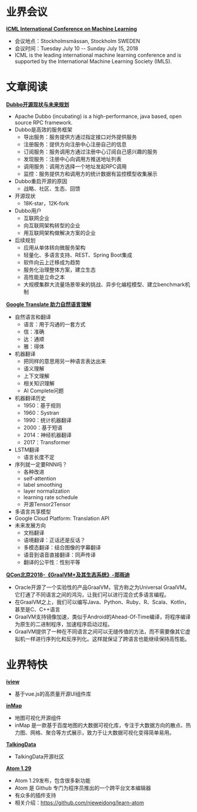﻿# 业界会议


[**ICML International Conference on Machine Learning**](https://icml.cc/Conferences/2018)
* 会议地点：Stockholmsmässan, Stockholm SWEDEN 
* 会议时间：Tuesday July 10 -- Sunday July 15, 2018
* ICML is the leading international machine learning conference and is supported by the International Machine Learning Society (IMLS).



# 文章阅读

[**Dubbo开源现状与未来规划**](https://ppt.geekbang.org/list/qconbj2018)
* Apache Dubbo (incubating) is a high-performance, java based, open source RPC framework.
* Dubbo是高效的服务框架
   * 导出服务：服务提供方通过指定接口对外提供服务
   * 注册服务：提供方向注册中心注册自己的信息
   * 订阅服务：服务调用方通过注册中心订阅自己感兴趣的服务
   * 发现服务：注册中心向调用方推送地址列表
   * 调用服务：调用方选择一个地址发起RPC调用
   * 监控：服务提供方和调用方的统计数据有监控模型收集展示
* Dubbo重启开源的原因
   * 战略、社区、生态、回馈
* 开源现状
   * 18K-star，12K-fork
* Dubbo用户
   * 互联网企业
   * 向互联网架构转型的企业
   * 用互联网架构做解决方案的企业
* 后续规划
   * 应用从单体转向微服务架构
   * 轻量化、多语言支持、REST、Spring Boot集成
   * 软件向云上迁移成为趋势
   * 服务化治理整体方案，建立生态
   * 高性能是立命之本
   * 大规模集群大流量场景带来的挑战、异步化编程模型、建立benchmark机制


[**Google Translate 助力自然语言理解**](https://ppt.geekbang.org/list/qconbj2018)
* 自然语言和翻译
   * 语言：用于沟通的一套方式
   * 信：准确
   * 达：通顺
   * 雅：得体
* 机器翻译
   * 把同样的意思用另一种语言表达出来
   * 语义理解
   * 上下文理解
   * 相关知识理解
   * AI Complete问题
* 机器翻译历史
   * 1950：基于规则
   * 1960：Systran
   * 1990：统计机器翻译
   * 2000：基于短语
   * 2014：神经机器翻译
   * 2017：Transformer
* LSTM翻译
   * 语言长度不定
* 序列就一定要RNN吗？
   * 各种改进
   * self-attention
   * label smoothing
   * layer normalization
   * learning rate schedule
   * 开源Tensor2Tensor
* 多语言共享模型
* Google Cloud Platform: Translation API
* 未来发展方向
   * 文档翻译
   * 语境翻译：正话还是反话？
   * 多模态翻译：结合图像的字幕翻译
   * 语音到语音直接翻译：同声传译
   * 翻译的公平性：性别平等


[**QCon北京2018-《GraalVM+及其生态系统》-郑雨迪**](https://ppt.geekbang.org/list/qconbj2018)
* Oracle开源了一个实验性的产品GraalVM，官方称之为Universal GraalVM。它打通了不同语言之间的鸿沟，让我们可以进行混合式多语言编程。
* 在GraalVM之上，我们可以编写Java、Python、Ruby、R、Scala、Kotlin，甚至是C、C++语言
* GraalVM支持镜像加速，类似于Android的Ahead-Of-Time编译，将程序编译为原生的二进制程序，加速程序启动过程。
* GraalVM提供了一种在不同语言之间可以无缝传值的方法，而不需要像其它虚拟机一样进行序列化和反序列化。这样就保证了跨语言也能继续保持高性能。


# 业界特快

[**iview**](https://www.iviewui.com)
* 基于vue.js的高质量开源UI组件库


[**inMap**](http://inmap.talkingdata.com/#/docs/introduce)
* 地图可视化开源组件
* inMap 是一款基于百度地图的大数据可视化库，专注于大数据方向的散点、热力图、网格、聚合等方式展示，致力于让大数据可视化变得简单易用。


[**TalkingData**](https://github.com/TalkingData/)
* TalkingData开源社区


[**Atom 1.29**](http://blog.atom.io/2018/07/31/atom-1-29.html)
* Atom 1.29发布，包含很多新功能
* Atom 是 Github 专门为程序员推出的一个跨平台文本编辑器
* 有众多的插件支持
* 相关介绍：https://github.com/nieweidong/learn-atom
